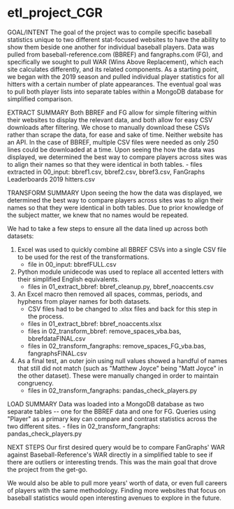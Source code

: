 # etl_project_CGR

GOAL/INTENT
The goal of the project was to compile specific baseball statistics unique to two different stat-focused websites to have the ability to show them beside one another for individual baseball players. Data was pulled from baseball-reference.com (BBREF) and fangraphs.com (FG), and specifically we sought to pull WAR (Wins Above Replacement), which each site calculates differently, and its related components. As a starting point, we began with the 2019 season and pulled individual player statistics for all hitters with a certain number of plate appearances. The eventual goal was to pull both player lists into separate tables within a MongoDB database for simplified comparison.

EXTRACT SUMMARY
Both BBREF and FG allow for simple filtering within their websites to display the relevant data, and both allow for easy CSV downloads after filtering. We chose to manually download these CSVs rather than scrape the data, for ease and sake of time. Neither website has an API. In the case of BBREF, multiple CSV files were needed as only 250 lines could be downloaded at a time. Upon seeing the how the data was displayed, we determined the best way to compare players across sites was to align their names so that they were identical in both tables.
	- files extracted in 00_input: bbref1.csv, bbref2.csv, bbref3.csv, FanGraphs Leaderboards 2019 hitters.csv

TRANSFORM SUMMARY
Upon seeing the how the data was displayed, we determined the best way to compare players across sites was to align their names so that they were identical in both tables. Due to prior knowledge of the subject matter, we knew that no names would be repeated. 

We had to take a few steps to ensure all the data lined up across both datasets:
1) Excel was used to quickly combine all BBREF CSVs into a single CSV file to be used for the rest of the transformations.
	- file in 00_input: bbrefFULL.csv
2) Python module unidecode was used to replace all accented letters with their simplified English equivalents.
	- files in 01_extract_bbref: bbref_cleanup.py, bbref_noaccents.csv
3) An Excel macro then removed all spaces, commas, periods, and hyphens from player names for both datasets.
	- CSV files had to be changed to .xlsx files and back for this step in the process.
	- files in 01_extract_bbref: bbref_noaccents.xlsx
	- files in 02_transform_bbref: remove_spaces_vba.bas, bbrefdataFINAL.csv
	- files in 02_transform_fangraphs: remove_spaces_FG_vba.bas, fangraphsFINAL.csv
4) As a final test, an outer join using null values showed a handful of names that still did not match (such as "Matthew Joyce" being "Matt Joyce" in the other dataset). These were manually changed in order to maintain congruency.
	- files in 02_transform_fangraphs: pandas_check_players.py

LOAD SUMMARY
Data was loaded into a MongoDB database as two separate tables -- one for the BBREF data and one for FG. Queries using "Player" as a primary key can compare and contrast statistics across the two different sites.
	- files in 02_transform_fangraphs: pandas_check_players.py

NEXT STEPS
Our first desired query would be to compare FanGraphs' WAR against Baseball-Reference's WAR directly in a simplified table to see if there are outliers or interesting trends. This was the main goal that drove the project from the get-go.

We would also be able to pull more years' worth of data, or even full careers of players with the same methodology. Finding more websites that focus on baseball statistics would open interesting avenues to explore in the future.